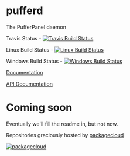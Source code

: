 # pufferd
The PufferPanel daemon

Travis Status - [![Travis Build Status](https://travis-ci.org/PufferPanel/pufferd.svg?branch=master)](https://travis-ci.org/PufferPanel/pufferd)

Linux Build Status - [![Linux Build Status](https://ci.pufferpanel.com/app/rest/builds/buildType:core/statusIcon.svg)](https://ci.pufferpanel.com/viewType.html?buildTypeId=core)

Windows Build Status - [![Windows Build Status](https://ci.pufferpanel.com/app/rest/builds/buildType:core-windows/statusIcon.svg)](https://ci.pufferpanel.com/viewType.html?buildTypeId=pufferd_core_windows)

[Documentation](https://pufferpanel.com)

[API Documentation](https://speca.io/PufferPanel/pufferd)

# Coming soon
Eventually we'll fill the readme in, but not now.

Repositories graciously hosted by [packagecloud](https://packagecloud.io)

[![packagecloud](https://packagecloud.io/images/packagecloud-badge.png)](https://packagecloud.io)
